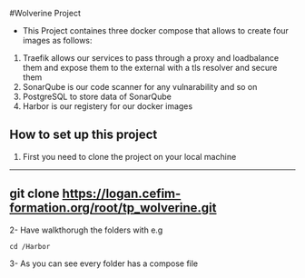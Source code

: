 #Wolverine Project
- This Project containes three docker compose that allows to create four images as follows:
1. Traefik allows our services to pass through a proxy and loadbalance them and expose them to the external with a tls resolver and secure them
2. SonarQube is our code scanner for any vulnarability and so on
3. PostgreSQL to store data of SonarQube
4. Harbor is our registery for our docker images
## How to set up this project
1. First you need to clone the project on your local machine
---
git clone https://logan.cefim-formation.org/root/tp_wolverine.git
---
2- Have walkthorugh the folders with e.g
```
cd /Harbor
```
3- As you can see every folder has a compose file 

